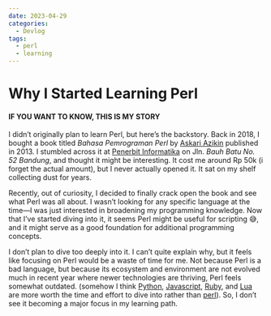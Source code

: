 ```yaml
---
date: 2023-04-29
categories:
  - Devlog
tags:
  - perl
  - learning
---
```


# Why I Started Learning Perl
#### IF YOU WANT TO KNOW, THIS IS MY STORY

I didn’t originally plan to learn Perl, but here’s the backstory.<!-- more --> Back in 2018, I bought a book titled *Bahasa Pemrograman Perl* by [Askari Azikin](https://github.com/kariibm) published in 2013. I stumbled across it at [Penerbit Informatika](https://penerbitinformatika.com/kontak/) on Jln. *Bauh Batu No. 52 Bandung*, and thought it might be interesting. It cost me around Rp 50k (i forget the actual amount), but I never actually opened it. It sat on my shelf collecting dust for years.

Recently, out of curiosity, I decided to finally crack open the book and see what Perl was all about. I wasn’t looking for any specific language at the time—I was just interested in broadening my programming knowledge. Now that I’ve started diving into it, it seems Perl might be useful for scripting 😅, and it might serve as a good foundation for additional programming concepts.

I don’t plan to dive too deeply into it. I can’t quite explain why, but it feels like focusing on Perl would be a waste of time for me. Not because Perl is a bad language, but because its ecosystem and environment are not evolved much in recent year where newer technologies are thriving, Perl feels somewhat outdated. (somehow I think [Python](https://www.python.org/), [Javascript](https://www.javascript.com/), [Ruby](https://www.ruby-lang.org/), and [Lua](https://www.lua.org/) are more worth the time and effort to dive into rather than [perl](https://www.perl.org/)). So, I don’t see it becoming a major focus in my learning path.

